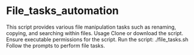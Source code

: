 # File_tasks_automation
This script provides various file manipulation tasks such as renaming, copying, and searching within files.
Usage
Clone or download the script.
Ensure executable permissions for the script.
Run the script: ./file_tasks.sh
Follow the prompts to perform file tasks.
